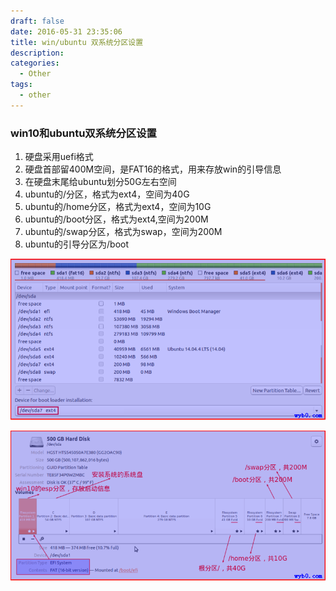 ```yaml
---
draft: false
date: 2016-05-31 23:35:06
title: win/ubuntu 双系统分区设置
description: 
categories:
  - Other
tags:
  - other
---
```


### win10和ubuntu双系统分区设置
1. 硬盘采用uefi格式
2. 硬盘首部留400M空间，是FAT16的格式，用来存放win的引导信息
3. 在硬盘末尾给ubuntu划分50G左右空间
4. ubuntu的/分区，格式为ext4，空间为40G
5. ubuntu的/home分区，格式为ext4，空间为10G
6. ubuntu的/boot分区，格式为ext4,空间为200M
7. ubuntu的/swap分区，格式为swap，空间为200M
8. ubuntu的引导分区为/boot

![双系统磁盘分区](/img/post/hard_disk_partition1.png)

![双系统磁盘分区](/img/post/hard_disk_partition2.png)